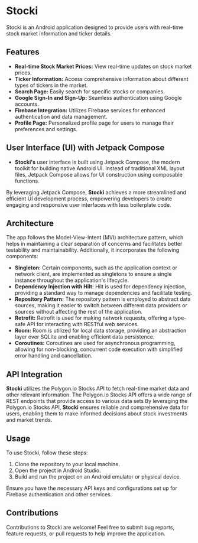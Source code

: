 # Stocki

Stocki is an Android application designed to provide users with real-time stock market information and ticker details.

## Features

- **Real-time Stock Market Prices:** View real-time updates on stock market prices.
- **Ticker Information:** Access comprehensive information about different types of tickers in the market.
- **Search Page:** Easily search for specific stocks or companies.
- **Google Sign-In and Sign-Up:** Seamless authentication using Google accounts.
- **Firebase Integration:** Utilizes Firebase services for enhanced authentication and data management.
- **Profile Page:** Personalized profile page for users to manage their preferences and settings.

## User Interface (UI) with Jetpack Compose

- **Stocki's** user interface is built using Jetpack Compose, the modern toolkit for building native Android UI. Instead of traditional XML layout files, Jetpack Compose allows for UI construction using composable functions.

By leveraging Jetpack Compose, **Stocki** achieves a more streamlined and efficient UI development process, empowering developers to create engaging and responsive user interfaces with less boilerplate code.

## Architecture

The app follows the Model-View-Intent (MVI) architecture pattern, which helps in maintaining a clear separation of concerns and facilitates better testability and maintainability. Additionally, it incorporates the following components:

- **Singleton:** Certain components, such as the application context or network client, are implemented as singletons to ensure a single instance throughout the application's lifecycle.
- **Dependency Injection with Hilt:** Hilt is used for dependency injection, providing a standard way to manage dependencies and facilitate testing.
- **Repository Pattern:** The repository pattern is employed to abstract data sources, making it easier to switch between different data providers or sources without affecting the rest of the application.
- **Retrofit:** Retrofit is used for making network requests, offering a type-safe API for interacting with RESTful web services.
- **Room:** Room is utilized for local data storage, providing an abstraction layer over SQLite and enabling efficient data persistence.
- **Coroutines:** Coroutines are used for asynchronous programming, allowing for non-blocking, concurrent code execution with simplified error handling and cancellation.


## API Integration

**Stocki** utilizes the Polygon.io Stocks API to fetch real-time market data and other relevant information. The Polygon.io Stocks API offers a wide range of REST endpoints that provide access to various data sets
By leveraging the Polygon.io Stocks API, **Stocki** ensures reliable and comprehensive data for users, enabling them to make informed decisions about stock investments and market trends.

## Usage

To use Stocki, follow these steps:

1. Clone the repository to your local machine.
2. Open the project in Android Studio.
3. Build and run the project on an Android emulator or physical device.

Ensure you have the necessary API keys and configurations set up for Firebase authentication and other services.

## Contributions

Contributions to Stocki are welcome! Feel free to submit bug reports, feature requests, or pull requests to help improve the application.

